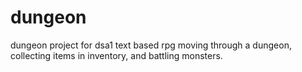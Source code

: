# dungeon
dungeon project for dsa1
text based rpg moving through a dungeon, collecting items in inventory, and battling monsters.
